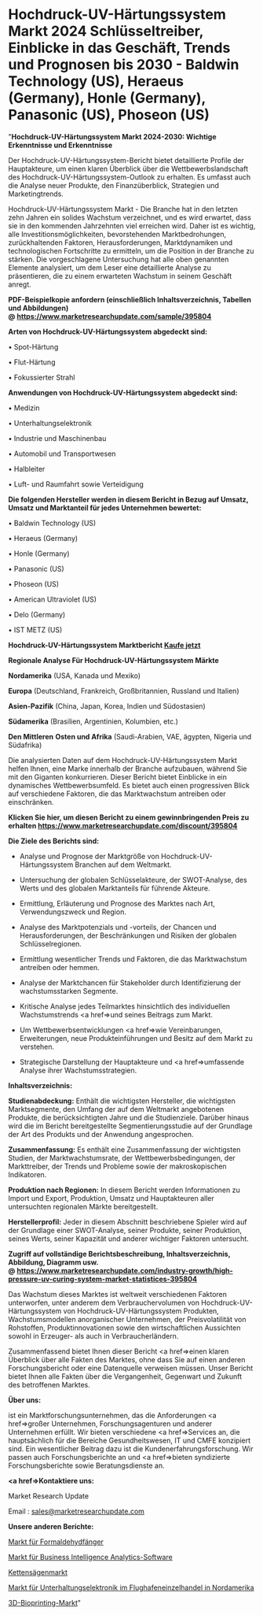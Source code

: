 # Hochdruck-UV-Härtungssystem Markt 2024 Schlüsseltreiber, Einblicke in das Geschäft, Trends und Prognosen bis 2030 - Baldwin Technology (US), Heraeus (Germany), Honle (Germany), Panasonic (US), Phoseon (US)

"<strong>Hochdruck-UV-Härtungssystem Markt 2024-2030: Wichtige Erkenntnisse und Erkenntnisse</strong>

Der Hochdruck-UV-Härtungssystem-Bericht bietet detaillierte Profile der Hauptakteure, um einen klaren Überblick über die Wettbewerbslandschaft des Hochdruck-UV-Härtungssystem-Outlook zu erhalten. Es umfasst auch die Analyse neuer Produkte, den Finanzüberblick, Strategien und Marketingtrends.

Hochdruck-UV-Härtungssystem Markt - Die Branche hat in den letzten zehn Jahren ein solides Wachstum verzeichnet, und es wird erwartet, dass sie in den kommenden Jahrzehnten viel erreichen wird. Daher ist es wichtig, alle Investitionsmöglichkeiten, bevorstehenden Marktbedrohungen, zurückhaltenden Faktoren, Herausforderungen, Marktdynamiken und technologischen Fortschritte zu ermitteln, um die Position in der Branche zu stärken. Die vorgeschlagene Untersuchung hat alle oben genannten Elemente analysiert, um dem Leser eine detaillierte Analyse zu präsentieren, die zu einem erwarteten Wachstum in seinem Geschäft anregt.

<strong><b>PDF-Beispielkopie anfordern (einschließlich Inhaltsverzeichnis, Tabellen und Abbildungen) @ </b></strong><strong><a href=https://www.marketresearchupdate.com/sample/395804><strong>https://www.marketresearchupdate.com/sample/395804</u></a></strong></strong>

<strong>Arten von Hochdruck-UV-Härtungssystem abgedeckt sind:</strong>

• Spot-Härtung

• Flut-Härtung

• Fokussierter Strahl

<strong>Anwendungen von Hochdruck-UV-Härtungssystem abgedeckt sind:</strong>

• Medizin

• Unterhaltungselektronik

• Industrie und Maschinenbau

• Automobil und Transportwesen

• Halbleiter

• Luft- und Raumfahrt sowie Verteidigung

<strong>Die folgenden Hersteller werden in diesem Bericht in Bezug auf Umsatz, Umsatz und Marktanteil für jedes Unternehmen bewertet:</strong>

• Baldwin Technology (US)

• Heraeus (Germany)

• Honle (Germany)

• Panasonic (US)

• Phoseon (US)

• American Ultraviolet (US)

• Delo (Germany)

• IST METZ (US)

<strong>Hochdruck-UV-Härtungssystem Marktbericht <a href=https://www.marketresearchupdate.com/buynow/395804>Kaufe jetzt</a></strong>

<strong>Regionale Analyse Für Hochdruck-UV-Härtungssystem Märkte</strong>

<strong>Nordamerika</strong> (USA, Kanada und Mexiko)

<strong>Europa</strong> (Deutschland, Frankreich, Großbritannien, Russland und Italien)

<strong>Asien-Pazifik</strong> (China, Japan, Korea, Indien und Südostasien)

<strong>Südamerika</strong> (Brasilien, Argentinien, Kolumbien, etc.)

<strong>Den Mittleren</strong> <strong>Osten und Afrika</strong> (Saudi-Arabien, VAE, ägypten, Nigeria und Südafrika)

Die analysierten Daten auf dem Hochdruck-UV-Härtungssystem Markt helfen Ihnen, eine Marke innerhalb der Branche aufzubauen, während Sie mit den Giganten konkurrieren. Dieser Bericht bietet Einblicke in ein dynamisches Wettbewerbsumfeld. Es bietet auch einen progressiven Blick auf verschiedene Faktoren, die das Marktwachstum antreiben oder einschränken.

<strong>Klicken Sie hier, um diesen Bericht zu einem gewinnbringenden Preis zu erhalten
</strong><strong><a href=https://www.marketresearchupdate.com/discount/395804>https://www.marketresearchupdate.com/discount/395804</b></u></strong></a>

<strong>Die Ziele des Berichts sind:</strong>

- Analyse und Prognose der Marktgröße von Hochdruck-UV-Härtungssystem Branchen auf dem Weltmarkt.

- Untersuchung der globalen Schlüsselakteure, der SWOT-Analyse, des Werts und des globalen Marktanteils für führende Akteure.

- Ermittlung, Erläuterung und Prognose des Marktes nach Art, Verwendungszweck und Region.

- Analyse des Marktpotenzials und -vorteils, der Chancen und Herausforderungen, der Beschränkungen und Risiken der globalen Schlüsselregionen.

- Ermittlung wesentlicher Trends und Faktoren, die das Marktwachstum antreiben oder hemmen.

- Analyse der Marktchancen für Stakeholder durch Identifizierung der wachstumsstarken Segmente.

- Kritische Analyse jedes Teilmarktes hinsichtlich des individuellen Wachstumstrends <a href=>und</a> seines Beitrags zum Markt.

- Um Wettbewerbsentwicklungen <a href=>wie</a> Vereinbarungen, Erweiterungen, neue Produkteinführungen und Besitz auf dem Markt zu verstehen.

- Strategische Darstellung der Hauptakteure und <a href=>umfas</a>sende Analyse ihrer Wachstumsstrategien.

<strong>Inhaltsverzeichnis:</strong>

<strong>Studienabdeckung:</strong> Enthält die wichtigsten Hersteller, die wichtigsten Marktsegmente, den Umfang der auf dem Weltmarkt angebotenen Produkte, die berücksichtigten Jahre und die Studienziele. Darüber hinaus wird die im Bericht bereitgestellte Segmentierungsstudie auf der Grundlage der Art des Produkts und der Anwendung angesprochen.

<strong>Zusammenfassung:</strong> Es enthält eine Zusammenfassung der wichtigsten Studien, der Marktwachstumsrate, der Wettbewerbsbedingungen, der Markttreiber, der Trends und Probleme sowie der makroskopischen Indikatoren.

<strong>Produktion nach Regionen:</strong> In diesem Bericht werden Informationen zu Import und Export, Produktion, Umsatz und Hauptakteuren aller untersuchten regionalen Märkte bereitgestellt.

<strong>Herstellerprofil:</strong> Jeder in diesem Abschnitt beschriebene Spieler wird auf der Grundlage einer SWOT-Analyse, seiner Produkte, seiner Produktion, seines Werts, seiner Kapazität und anderer wichtiger Faktoren untersucht.

<strong><b>Zugriff auf vollständige Berichtsbeschreibung, Inhaltsverzeichnis, Abbildung, Diagramm usw. @ </b></strong><strong><a href=https://www.marketresearchupdate.com/industry-growth/high-pressure-uv-curing-system-market-statistices-395804>https://www.marketresearchupdate.com/industry-growth/high-pressure-uv-curing-system-market-statistices-395804</a></strong>

Das Wachstum dieses Marktes ist weltweit verschiedenen Faktoren unterworfen, unter anderem dem Verbrauchervolumen von Hochdruck-UV-Härtungssystem von Hochdruck-UV-Härtungssystem Produkten, Wachstumsmodellen anorganischer Unternehmen, der Preisvolatilität von Rohstoffen, Produktinnovationen sowie den wirtschaftlichen Aussichten sowohl in Erzeuger- als auch in Verbraucherländern.

Zusammenfassend bietet Ihnen dieser Bericht <a href=>einen</a> klaren Überblick über alle Fakten des Marktes, ohne dass Sie auf einen anderen Forschungsbericht oder eine Datenquelle verweisen müssen. Unser Bericht bietet Ihnen alle Fakten über die Vergangenheit, Gegenwart und Zukunft des betroffenen Marktes.

<strong>Über uns:</strong>

 ist ein Marktforschungsunternehmen, das die Anforderungen <a href=>großer</a> Unternehmen, Forschungsagenturen und anderer Unternehmen erfüllt. Wir bieten verschiedene <a href=>Services</a> an, die hauptsächlich für die Bereiche Gesundheitswesen, IT und CMFE konzipiert sind. Ein wesentlicher Beitrag dazu ist die Kundenerfahrungsforschung. Wir passen auch Forschungsberichte an und <a href=>bieten</a> syndizierte Forschungsberichte sowie Beratungsdienste an.

<strong><a href=>Kontaktiere uns:</a></strong>

Market Research Update

Email : sales@marketresearchupdate.com

<strong>Unsere anderen Berichte:</strong>

<a href=https://www.linkedin.com/pulse/formaldehyde-scavengers-market-growth-possibilities>Markt für Formaldehydfänger</a>

<a href=https://www.linkedin.com/pulse/business-intelligence-analytics-software-market-1f>Markt für Business Intelligence Analytics-Software</a>

<a href=https://www.linkedin.com/pulse/chain-saws-market-size-emerging-trends-consumption>Kettensägenmarkt</a>

<a href=https://www.linkedin.com/pulse/north-america-airport-retailing-consumer-electronics-market-1f>Markt für Unterhaltungselektronik im Flughafeneinzelhandel in Nordamerika</a>

<a href=https://www.linkedin.com/pulse/3d-bioprinting-market-trends-2023-updated-dmtkf/>3D-Bioprinting-Markt</a>"
